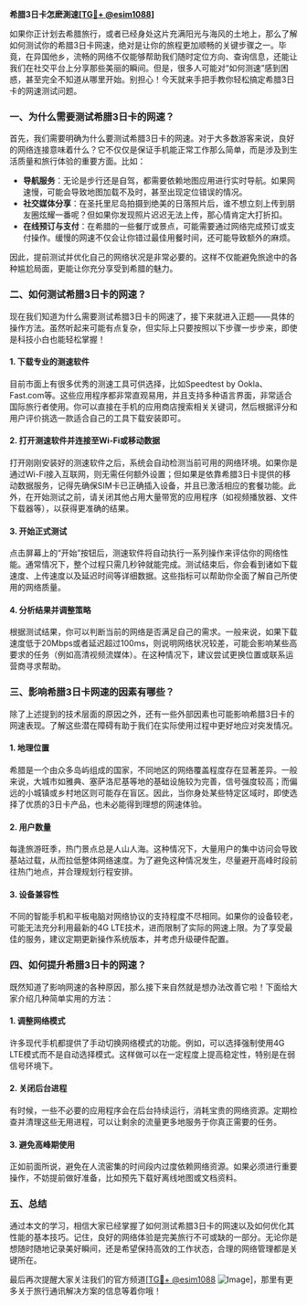 **希腊3日卡怎麽測速[[TG💪+ @esim1088](https://t.me/s/esim1088)]**

如果你正计划去希腊旅行，或者已经身处这片充满阳光与海风的土地上，那么了解如何测试你的希腊3日卡网速，绝对是让你的旅程更加顺畅的关键步骤之一。毕竟，在异国他乡，流畅的网络不仅能够帮助我们随时定位方向、查询信息，还能让我们在社交平台上分享那些美丽的瞬间。但是，很多人可能对“如何测速”感到困惑，甚至完全不知道从哪里开始。别担心！今天就来手把手教你轻松搞定希腊3日卡的网速测试问题。

### 一、为什么需要测试希腊3日卡的网速？

首先，我们需要明确为什么要测试希腊3日卡的网速。对于大多数游客来说，良好的网络连接意味着什么？它不仅仅是保证手机能正常工作那么简单，而是涉及到生活质量和旅行体验的重要方面。比如：

- **导航服务**：无论是步行还是自驾，都需要依赖地图应用进行实时导航。如果网速慢，可能会导致地图加载不及时，甚至出现定位错误的情况。
- **社交媒体分享**：在圣托里尼岛拍摄到绝美的日落照片后，谁不想立刻上传到朋友圈炫耀一番呢？但如果你发现照片迟迟无法上传，那心情肯定大打折扣。
- **在线预订与支付**：在希腊的一些餐厅或景点，可能需要通过网络完成预订或支付操作。缓慢的网速不仅会让你错过最佳用餐时间，还可能导致额外的麻烦。

因此，提前测试并优化自己的网络状况是非常必要的。这样不仅能避免旅途中的各种尴尬局面，更能让你充分享受到希腊的魅力。

### 二、如何测试希腊3日卡的网速？

现在我们知道为什么需要测试希腊3日卡的网速了，接下来就进入正题——具体的操作方法。虽然听起来可能有点复杂，但实际上只要按照以下步骤一步步来，即使是科技小白也能轻松掌握！

#### 1. 下载专业的测速软件

目前市面上有很多优秀的测速工具可供选择，比如Speedtest by Ookla、Fast.com等。这些应用程序都非常直观易用，并且支持多种语言界面，非常适合国际旅行者使用。你可以直接在手机的应用商店搜索相关关键词，然后根据评分和用户评价挑选一款适合自己的工具下载安装即可。

#### 2. 打开测速软件并连接至Wi-Fi或移动数据

打开刚刚安装好的测速软件之后，系统会自动检测当前可用的网络环境。如果你是通过Wi-Fi接入互联网，则无需任何额外设置；但如果是依靠希腊3日卡提供的移动数据服务，记得先确保SIM卡已正确插入设备，并且已激活相应的套餐功能。此外，在开始测试之前，请关闭其他占用大量带宽的应用程序（如视频播放器、文件下载器等），以获得更准确的结果。

#### 3. 开始正式测试

点击屏幕上的“开始”按钮后，测速软件将自动执行一系列操作来评估你的网络性能。通常情况下，整个过程只需几秒钟就能完成。测试结束后，你会看到诸如下载速度、上传速度以及延迟时间等详细数据。这些指标可以帮助你全面了解自己所使用的网络质量。

#### 4. 分析结果并调整策略

根据测试结果，你可以判断当前的网络是否满足自己的需求。一般来说，如果下载速度低于20Mbps或者延迟超过100ms，则说明网络状况较差，可能会影响某些高要求的任务（例如高清视频流媒体）。在这种情况下，建议尝试更换位置或联系运营商寻求帮助。

### 三、影响希腊3日卡网速的因素有哪些？

除了上述提到的技术层面的原因之外，还有一些外部因素也可能影响希腊3日卡的网速表现。了解这些潜在障碍有助于我们在实际使用过程中更好地应对突发情况。

#### 1. 地理位置

希腊是一个由众多岛屿组成的国家，不同地区的网络覆盖程度存在显著差异。一般来说，大城市如雅典、塞萨洛尼基等地的基础设施较为完善，信号强度较高；而偏远的小城镇或乡村地区则可能存在盲区。因此，当你身处某些特定区域时，即使选择了优质的3日卡产品，也未必能得到理想的网速体验。

#### 2. 用户数量

每逢旅游旺季，热门景点总是人山人海。这种情况下，大量用户的集中访问会导致基站过载，从而拉低整体网络速度。为了避免这种情况发生，尽量避开高峰时段前往热门地点，并合理规划行程安排。

#### 3. 设备兼容性

不同的智能手机和平板电脑对网络协议的支持程度不尽相同。如果你的设备较老，可能无法充分利用最新的4G LTE技术，进而限制了实际的网速上限。为了享受最佳的服务，建议定期更新操作系统版本，并考虑升级硬件配置。

### 四、如何提升希腊3日卡的网速？

既然知道了影响网速的各种原因，那么接下来自然就是想办法改善它啦！下面给大家介绍几种简单实用的方法：

#### 1. 调整网络模式

许多现代手机都提供了手动切换网络模式的功能。例如，可以选择强制使用4G LTE模式而不是自动选择模式。这样做可以在一定程度上提高稳定性，特别是在弱信号环境下。

#### 2. 关闭后台进程

有时候，一些不必要的应用程序会在后台持续运行，消耗宝贵的网络资源。定期检查并清理这些无用进程，可以让剩余的流量更多地服务于你真正需要的任务。

#### 3. 避免高峰期使用

正如前面所说，避免在人流密集的时间段内过度依赖网络资源。如果必须进行重要操作，不妨提前做好准备，比如预先下载好离线地图或文档资料。

### 五、总结

通过本文的学习，相信大家已经掌握了如何测试希腊3日卡的网速以及如何优化其性能的基本技巧。记住，良好的网络体验是完美旅行不可或缺的一部分。无论你是想随时随地记录美好瞬间，还是希望保持高效的工作状态，合理的网络管理都是关键所在。

最后再次提醒大家关注我们的官方频道[[TG💪+ @esim1088](https://t.me/s/esim1088) ![Image](https://i.postimg.cc/4NQfJmqS/Snipaste-2025-05-13-00-14-12.png)]，那里有更多关于旅行通讯解决方案的信息等着你哦！